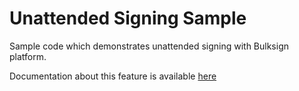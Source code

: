 # Unattended Signing Sample

Sample code which demonstrates unattended signing with Bulksign platform.

Documentation about this feature is available <a href="https://bulksign.com/docs/unattended.html">here</a>

